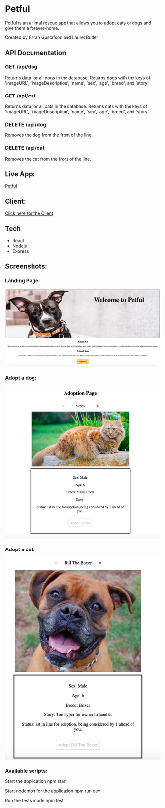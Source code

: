 # Petful
Petful is an animal rescue app that allows you to adopt cats or dogs and give them a forever-home. 

Created by Farah Gustafson and Laurel Butler

## API Documentation

### GET /api/dog
Returns data for all dogs in the database. Returns dogs with the keys of 'imageURL', 'imageDescription', 'name', 'sex', 'age', 'breed', and 'story'. 

### GET /api/cat
Returns data for all cats in the database. Returns cats with the keys of 'imageURL', 'imageDescription', 'name', 'sex', 'age', 'breed', and 'story'. 

### DELETE /api/dog
Removes the dog from the front of the line.

### DELETE /api/cat
Removes the cat from the front of the line.

## Live App: 
[Petful](https://farah-laurel-petful-app.now.sh/)

## Client:
[Click here for the Client](https://github.com/thinkful-ei-bee/DSA-Petful-Farah-Laurel-Client)

## Tech
- React
- Nodejs
- Express

## Screenshots:
### Landing Page: 
![Landing Page](src/Screenshots/homepage.png?raw=true)

### Adopt a dog:
![Adopt a cat](src/Screenshots/cat.png?raw=true)

### Adopt a cat:
![Adopt a dog](src/Screenshots/dog.png?raw=true)


### Available scripts: 

Start the application npm start

Start nodemon for the application npm run dev

Run the tests mode npm test

